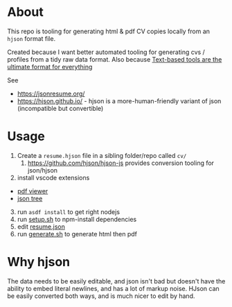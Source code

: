 # About

This repo is tooling for generating html & pdf CV copies locally from an `hjson` format file.

Created because I want better automated tooling for generating cvs / profiles from a tidy raw data format. Also because [Text-based tools are the ultimate format for everything](https://timwise.co.uk/2023/06/01/text-based-tools-the-ultimate-format-for-everything/)

See

- <https://jsonresume.org/>
- <https://hjson.github.io/> - hjson is a more-human-friendly variant of json (incompatible but convertible)


# Usage

1. Create a `resume.hjson` file in a sibling folder/repo called `cv/`
   1. <https://github.com/hjson/hjson-js> provides conversion tooling for json/hjson
2. install vscode extensions
  - [pdf viewer](https://marketplace.visualstudio.com/items?itemName=tomoki1207.pdf)
  - [json tree](https://marketplace.visualstudio.com/items?itemName=ZainChen.json)
3. run `asdf install` to get right nodejs
4. run [setup.sh](setup.sh) to npm-install dependencies
5. edit [resume.json](resume.json)
6. run [generate.sh](generate.sh) to generate html then pdf

# Why hjson

The data needs to be easily editable, and json isn't bad but doesn't have the ability to embed literal newlines, and has a lot of markup noise. HJson can be easily converted both ways, and is much nicer to edit by hand.
